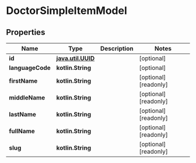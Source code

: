 
# DoctorSimpleItemModel

## Properties
Name | Type | Description | Notes
------------ | ------------- | ------------- | -------------
**id** | [**java.util.UUID**](java.util.UUID.md) |  |  [optional]
**languageCode** | **kotlin.String** |  |  [optional]
**firstName** | **kotlin.String** |  |  [optional] [readonly]
**middleName** | **kotlin.String** |  |  [optional] [readonly]
**lastName** | **kotlin.String** |  |  [optional] [readonly]
**fullName** | **kotlin.String** |  |  [optional] [readonly]
**slug** | **kotlin.String** |  |  [optional] [readonly]



